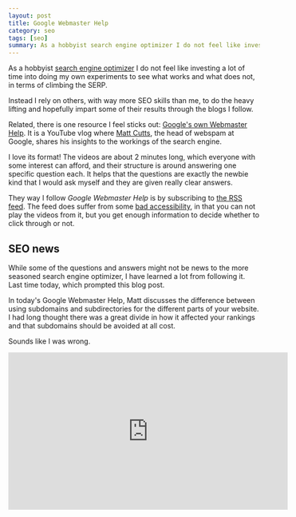 ```yaml
---
layout: post
title: Google Webmaster Help
category: seo
tags: [seo]
summary: As a hobbyist search engine optimizer I do not feel like investing a lot of time into doing my own experiments to see what works and what does not, in terms of climbing the SERP. Instead I rely on others.
---
```

As a hobbyist [search engine optimizer](/seo/) I do not feel like investing a lot of time into doing my own experiments to see what works and what does not, in terms of climbing the SERP.

Instead I rely on others, with way more SEO skills than me, to do the heavy lifting and hopefully impart some of their results through the blogs I follow.

Related, there is one resource I feel sticks out: [Google's own Webmaster Help](https://www.youtube.com/user/GoogleWebmasterHelp). It is a YouTube vlog where [Matt Cutts](http://www.mattcutts.com/blog/about-me/), the head of webspam at Google, shares his insights to the workings of the search engine.

I love its format! The videos are about 2 minutes long, which everyone with some interest can afford, and their structure is around answering one specific question each. It helps that the questions are exactly the newbie kind that I would ask myself and they are given really clear answers.

They way I follow *Google Webmaster Help* is by subscribing to [the RSS feed](http://gdata.youtube.com/feeds/base/users/GoogleWebmasterHelp/uploads?alt=rss&amp;v=2&amp;orderby=published). The feed does suffer from some [bad accessibility](/internet/rss-accessibility-no-excuses/), in that you can not play the videos from it, but you get enough information to decide whether to click through or not.

## SEO news

While some of the questions and answers might not be news to the more seasoned search engine optimizer, I have learned a lot from following it. Last time today, which prompted this blog post.

In today's Google Webmaster Help, Matt discusses the difference between using subdomains and subdirectories for the different parts of your website. I had long thought there was a great divide in how it affected your rankings and that subdomains should be avoided at all cost.

Sounds like I was wrong.

<iframe width="560" height="315" src="http://www.youtube.com/embed/_MswMYk05tk" frameborder="0" allowfullscreen></iframe>
